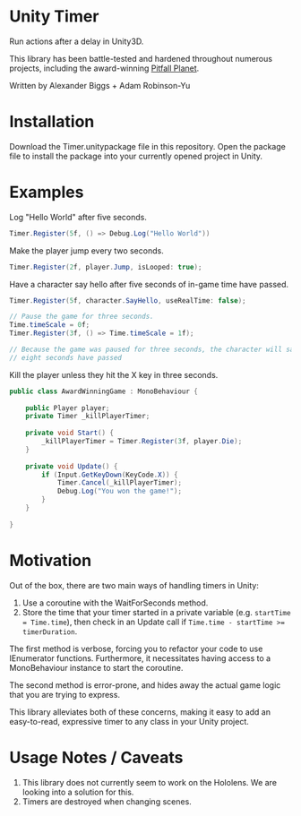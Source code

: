 # Unity Timer

Run actions after a delay in Unity3D.

This library has been battle-tested and hardened throughout numerous projects, including the award-winning [Pitfall Planet](http://pitfallplanet.com/).

Written by Alexander Biggs + Adam Robinson-Yu

# Installation

Download the Timer.unitypackage file in this repository. Open the package file to install the package into your currently opened project in Unity.

# Examples

Log "Hello World" after five seconds.

```c#
Timer.Register(5f, () => Debug.Log("Hello World"))
```

Make the player jump every two seconds.

```c#
Timer.Register(2f, player.Jump, isLooped: true);
```

Have a character say hello after five seconds of in-game time have passed.

```c#
Timer.Register(5f, character.SayHello, useRealTime: false);

// Pause the game for three seconds.
Time.timeScale = 0f;
Timer.Register(3f, () => Time.timeScale = 1f);

// Because the game was paused for three seconds, the character will say hello after
// eight seconds have passed
```

Kill the player unless they hit the X key in three seconds.

```c#
public class AwardWinningGame : MonoBehaviour {
    
    public Player player;
    private Timer _killPlayerTimer;
    
    private void Start() {
        _killPlayerTimer = Timer.Register(3f, player.Die);
    }
    
    private void Update() {
        if (Input.GetKeyDown(KeyCode.X)) {
            Timer.Cancel(_killPlayerTimer);
            Debug.Log("You won the game!");
        }
    }
    
}
```

# Motivation

Out of the box, there are two main ways of handling timers in Unity:

1. Use a coroutine with the WaitForSeconds method.
2. Store the time that your timer started in a private variable (e.g. `startTime = Time.time`), then check in an Update call if `Time.time - startTime >= timerDuration`.

The first method is verbose, forcing you to refactor your code to use IEnumerator functions. Furthermore, it necessitates having access to a MonoBehaviour instance to start the coroutine.

The second method is error-prone, and hides away the actual game logic that you are trying to express.

This library alleviates both of these concerns, making it easy to add an easy-to-read, expressive timer to any class in your Unity project.

# Usage Notes / Caveats

1. This library does not currently seem to work on the Hololens. We are looking into a solution for this.
2. Timers are destroyed when changing scenes.
